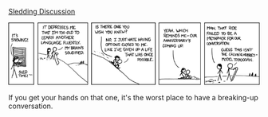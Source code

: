 [Sledding Discussion](https://xkcd.com/529)

![Sledding Discussion](./random_comic.png)

If you get your hands on that one, it's the worst place to have a breaking-up conversation.

